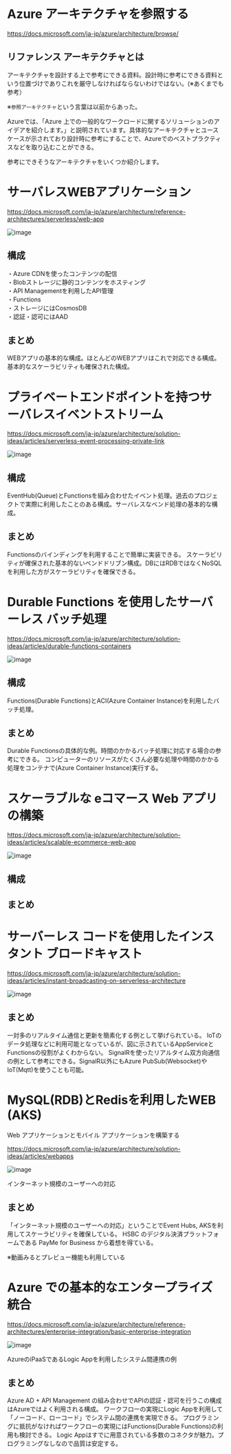 # Azure アーキテクチャを参照する

https://docs.microsoft.com/ja-jp/azure/architecture/browse/

## リファレンス アーキテクチャとは
アーキテクチャを設計する上で参考にできる資料。設計時に参考にできる資料という位置づけでありこれを厳守しなければならないわけではない。(※あくまでも参考）

※`参照アーキテクチャ`という言葉は以前からあった。

Azureでは、「Azure 上での一般的なワークロードに関するソリューションのアイデアを紹介します。」と説明されています。具体的なアーキテクチャとユースケースが示されており設計時に参考にすることで、Azureでのベストプラクティスなどを取り込むことができる。

参考にできそうなアーキテクチャをいくつか紹介します。

# サーバレスWEBアプリケーション

https://docs.microsoft.com/ja-jp/azure/architecture/reference-architectures/serverless/web-app

![image](./001.PNG)

## 構成
・Azure CDNを使ったコンテンツの配信  
・Blobストレージに静的コンテンツをホスティング  
・API Managementを利用したAPI管理  
・Functions  
・ストレージにはCosmosDB  
・認証・認可にはAAD  


## まとめ
WEBアプリの基本的な構成。ほとんどのWEBアプリはこれで対応できる構成。
基本的なスケーラビリティも確保された構成。

# プライベートエンドポイントを持つサーバレスイベントストリーム

https://docs.microsoft.com/ja-jp/azure/architecture/solution-ideas/articles/serverless-event-processing-private-link

![image](./002.PNG)

## 構成
EventHub(Queue)とFunctionsを組み合わせたイベント処理。過去のプロジェクトで実際に利用したことのある構成。サーバレスなベンド処理の基本的な構成。

## まとめ
Functionsのバインディングを利用することで簡単に実装できる。
スケーラビリティが確保された基本的ないベンドドリブン構成。DBにはRDBではなくNoSQLを利用した方がスケーラビリティを確保できる。

# Durable Functions を使用したサーバーレス バッチ処理

https://docs.microsoft.com/ja-jp/azure/architecture/solution-ideas/articles/durable-functions-containers

![image](./003.PNG)

## 構成
Functions(Durable Functions)とACI(Azure Container Instance)を利用したバッチ処理。

## まとめ
Durable Functionsの具体的な例。時間のかかるバッチ処理に対応する場合の参考にできる。
コンピューターのリソースがたくさん必要な処理や時間のかかる処理をコンテナで(Azure Container Instance)実行する。

# スケーラブルな eコマース Web アプリの構築
https://docs.microsoft.com/ja-jp/azure/architecture/solution-ideas/articles/scalable-ecommerce-web-app

![image](./004.PNG)

## 構成
## まとめ

# サーバーレス コードを使用したインスタント ブロードキャスト
https://docs.microsoft.com/ja-jp/azure/architecture/solution-ideas/articles/instant-broadcasting-on-serverless-architecture

![image](./005.PNG)

## まとめ
一対多のリアルタイム通信と更新を簡素化する例として挙げられている。
IoTのデータ処理などに利用可能となっているが、図に示されているAppServiceとFunctionsの役割がよくわからない。
SignalRを使ったリアルタイム双方向通信の例として参考にできる。SignalR以外にもAzure PubSub(Websocket)やIoT(Mqtt)を使うことも可能。

# MySQL(RDB)とRedisを利用したWEB (AKS)
Web アプリケーションとモバイル アプリケーションを構築する

https://docs.microsoft.com/ja-jp/azure/architecture/solution-ideas/articles/webapps

![image](./006.PNG)

インターネット規模のユーザーへの対応

## まとめ
「インターネット規模のユーザーへの対応」ということでEvent Hubs, AKSを利用してスケーラビリティを確保している。
HSBC のデジタル決済プラットフォームである PayMe for Business から着想を得ている。

※動画みるとプレビュー機能も利用している

# Azure での基本的なエンタープライズ統合

https://docs.microsoft.com/ja-jp/azure/architecture/reference-architectures/enterprise-integration/basic-enterprise-integration

![image](./007.PNG)

AzureのiPaaSであるLogic Appを利用したシステム間連携の例

## まとめ
Azure AD + API Management の組み合わせでAPIの認証・認可を行うこの構成はAzureではよく利用される構成。
ワークフローの実現にLogic Appを利用して「ノーコード、ローコード」でシステム間の連携を実現できる。
プログラミングに抵抗がなければワークフローの実現にはFunctions(Durable Functions)の利用も検討できる。
Logic Appはすでに用意されている多数のコネクタが魅力。プログラミングなしなので品質は安定する。

